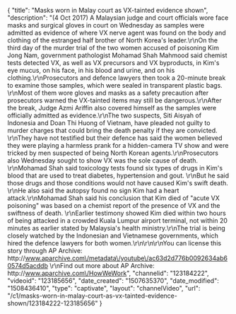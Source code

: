 {
    "title": "Masks worn in Malay court as VX-tainted evidence shown",
    "description": "(4 Oct 2017) A Malaysian judge and court officials wore face masks and surgical gloves in court on Wednesday as samples were admitted as evidence of where VX nerve agent was found on the body and clothing of the estranged half brother of North Korea's leader.\r\nOn the third day of the murder trial of the two women accused of poisoning Kim Jong Nam, government pathologist Mohamad Shah Mahmood said chemist tests detected VX, as well as VX precursors and VX byproducts, in Kim's eye mucus, on his face, in his blood and urine, and on his clothing.\r\nProsecutors and defence lawyers then took a 20-minute break to examine those samples, which were sealed in transparent plastic bags. \r\nMost of them wore gloves and masks as a safety precaution after prosecutors warned the VX-tainted items may still be dangerous.\r\nAfter the break, Judge Azmi Ariffin also covered himself as the samples were officially admitted as evidence.\r\nThe two suspects, Siti Aisyah of Indonesia and Doan Thi Huong of Vietnam, have pleaded not guilty to murder charges that could bring the death penalty if they are convicted. \r\nThey have not testified but their defence has said the women believed they were playing a harmless prank for a hidden-camera TV show and were tricked by men suspected of being North Korean agents.\r\nProsecutors also Wednesday sought to show VX was the sole cause of death. \r\nMohamad Shah said toxicology tests found six types of drugs in Kim's blood that are used to treat diabetes, hypertension and gout. \r\nBut he said those drugs and those conditions would not have caused Kim's swift death. \r\nHe also said the autopsy found no sign Kim had a heart attack.\r\nMohamad Shah said his conclusion that Kim died of \"acute VX poisoning\" was based on a chemist report of the presence of VX and the swiftness of death. \r\nEarlier testimony showed Kim died within two hours of being attacked in a crowded Kuala Lumpur airport terminal, not within 20 minutes as earlier stated by Malaysia's health ministry.\r\nThe trial is being closely watched by the Indonesian and Vietnamese governments, which hired the defence lawyers for both women.\r\n\r\n\r\nYou can license this story through AP Archive: http:\/\/www.aparchive.com\/metadata\/youtube\/ac63d2d776b0092634ab60574d5acddb \r\nFind out more about AP Archive: http:\/\/www.aparchive.com\/HowWeWork",
    "channelid": "123184222",
    "videoid": "123185656",
    "date_created": "1507635370",
    "date_modified": "1508436410",
    "type": "captivate",
    "layout": "channelVideo",
    "url": "\/c1\/masks-worn-in-malay-court-as-vx-tainted-evidence-shown\/123184222-123185656"
}